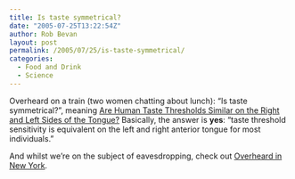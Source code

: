 ```yaml
---
title: Is taste symmetrical?
date: "2005-07-25T13:22:54Z"
author: Rob Bevan
layout: post
permalink: /2005/07/25/is-taste-symmetrical/
categories:
  - Food and Drink
  - Science
---
```

Overheard on a train (two women chatting about lunch): &#8220;Is taste symmetrical?&#8221;, meaning [Are Human Taste Thresholds Similar on the Right and Left Sides of the Tongue?][1] Basically, the answer is **yes**: &#8220;taste threshold sensitivity is equivalent on the left and right anterior tongue for most individuals.&#8221;

And whilst we&#8217;re on the subject of eavesdropping, check out [Overheard in New York][2].

 [1]: http://chemse.oxfordjournals.org/cgi/content/full/26/7/875
 [2]: http://overheardinnewyork.com/
